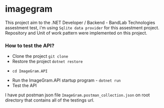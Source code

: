 # imagegram

This project aim to the .NET Developer / Backend - BandLab Technologies assestment test, i'm using `Sqlite data provider` for this assestment project.
Repository and Unit of work pattern were implemented on this project.

### How to test the API?

- Clone the project `git clone`
- Restore the project `dotnet restore`

* `cd ImageGram.API`

- Run the ImageGram.API startup program - `dotnet run`
- Test the API

I have put postman json file `ImageGram.postman_collection.json` on root directory that contains all of the testings url.
